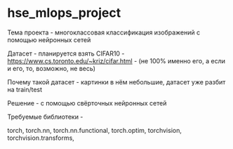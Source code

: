 # hse_mlops_project

Тема проекта - многоклассовая классификация изображений с помощью нейронных сетей

Датасет - планируется взять CIFAR10 - https://www.cs.toronto.edu/~kriz/cifar.html - (не 100% именно его, а если и его, то, возможно, не весь)

Почему такой датасет - картинки в нём небольшие, датасет уже разбит на train/test

Решение - с помощью свёрточных нейронных сетей

Требуемые библиотеки - 

torch,
torch.nn,
torch.nn.functional,
torch.optim,
torchvision,
torchvision.transforms,




